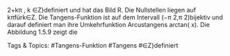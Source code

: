 2+kπ , k ∈Z}definiert und hat das Bild
R. Die Nullstellen liegen auf kπfürk∈Z. Die Tangens-Funktion ist auf dem Intervall (−π
2,π
2)bijektiv
und darauf definiert man ihre Umkehrfunktion Arcustangens arctan( x). Die Abbildung 1.5.9 zeigt die

   Tags & Topics:
   #Tangens-Funktion
   #Tangens
   #∈Z}definiert